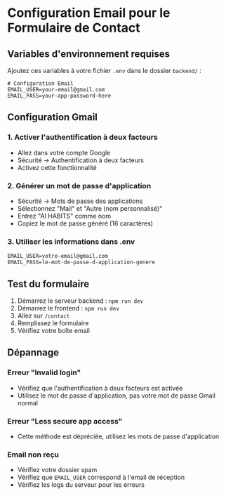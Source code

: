 # Configuration Email pour le Formulaire de Contact

## Variables d'environnement requises

Ajoutez ces variables à votre fichier `.env` dans le dossier `backend/` :

```env
# Configuration Email
EMAIL_USER=your-email@gmail.com
EMAIL_PASS=your-app-password-here
```

## Configuration Gmail

### 1. Activer l'authentification à deux facteurs

- Allez dans votre compte Google
- Sécurité → Authentification à deux facteurs
- Activez cette fonctionnalité

### 2. Générer un mot de passe d'application

- Sécurité → Mots de passe des applications
- Sélectionnez "Mail" et "Autre (nom personnalisé)"
- Entrez "AI HABITS" comme nom
- Copiez le mot de passe généré (16 caractères)

### 3. Utiliser les informations dans .env

```env
EMAIL_USER=votre-email@gmail.com
EMAIL_PASS=le-mot-de-passe-d-application-genere
```

## Test du formulaire

1. Démarrez le serveur backend : `npm run dev`
2. Démarrez le frontend : `npm run dev`
3. Allez sur `/contact`
4. Remplissez le formulaire
5. Vérifiez votre boîte email

## Dépannage

### Erreur "Invalid login"

- Vérifiez que l'authentification à deux facteurs est activée
- Utilisez le mot de passe d'application, pas votre mot de passe Gmail normal

### Erreur "Less secure app access"

- Cette méthode est dépréciée, utilisez les mots de passe d'application

### Email non reçu

- Vérifiez votre dossier spam
- Vérifiez que `EMAIL_USER` correspond à l'email de réception
- Vérifiez les logs du serveur pour les erreurs

